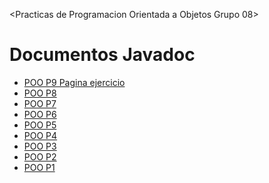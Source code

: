 <Practicas de Programacion Orientada a Objetos Grupo 08>
<html lang="es">
<head>
  <meta charset="UTF-8">
  <title>Documentos Javadoc</title>
</head>
<body>
  <h1>Documentos Javadoc</h1>
  <ul>
    <li><a href="Practica 9/Mark/Diagrama">POO P9 Pagina ejercicio</a></li>
    <li><a href="docs8/index.html">POO P8</a></li>
    <li><a href="docs7/index.html">POO P7</a></li>
    <li><a href="docs1/index.html">POO P6</a></li>
    <li><a href="docs2/index.html">POO P5</a></li>
    <li><a href="docs3/index.html">POO P4</a></li>
    <li><a href="docs4/index.html">POO P3</a></li>
    <li><a href="docs5/index.html">POO P2</a></li>
    <li><a href="docs6/index.html">POO P1</a></li>
  </ul>
</body>
</html>
